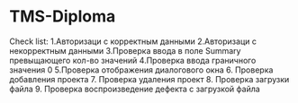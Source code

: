 # TMS-Diploma
Check list:
1.Авторизаци с корректным данными
2.Авторизаци с некорректным данными
3.Проверка ввода в поле Summary превыщающего кол-во значений
4.Проверка ввода  граничного значения 0
5.Проверка отображения диалогового окна 
6. Проверка добавления проекта
7. Проверка удаления проект
8. Проверка загрузки файла
9. Проверка воспроизведение дефекта с загрузкой файла
